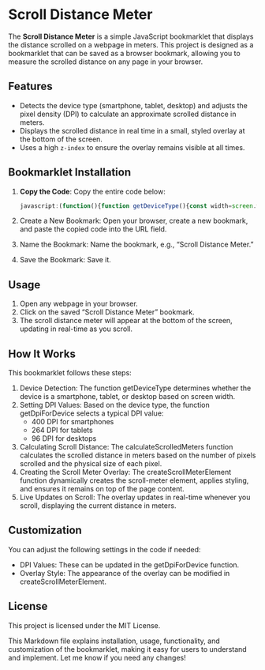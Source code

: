 # Scroll Distance Meter

The **Scroll Distance Meter** is a simple JavaScript bookmarklet that displays the distance scrolled on a webpage in meters. This project is designed as a bookmarklet that can be saved as a browser bookmark, allowing you to measure the scrolled distance on any page in your browser.

## Features

- Detects the device type (smartphone, tablet, desktop) and adjusts the pixel density (DPI) to calculate an approximate scrolled distance in meters.
- Displays the scrolled distance in real time in a small, styled overlay at the bottom of the screen.
- Uses a high `z-index` to ensure the overlay remains visible at all times.

## Bookmarklet Installation

1. **Copy the Code**: Copy the entire code below:

   ```javascript
   javascript:(function(){function getDeviceType(){const width=screen.width;if(width<=768){return 'phone';}else if(width<=1024){return 'tablet';}else{return 'desktop';}}function getDpiForDevice(deviceType){const dpiValues={phone:400,tablet:264,desktop:96};return dpiValues[deviceType]||96;}function calculateScrolledMeters(){const deviceType=getDeviceType();const dpi=getDpiForDevice(deviceType);const pixelToMeterFactor=0.0254/dpi;const scrolledPixels=window.scrollY;const scrolledMeters=scrolledPixels*pixelToMeterFactor;return scrolledMeters;}function createScrollMeterElement(){const scrollMeterElement=document.createElement('div');scrollMeterElement.id='scroll-meter';scrollMeterElement.style.position='fixed';scrollMeterElement.style.bottom='30px';scrollMeterElement.style.left='50%';scrollMeterElement.style.transform='translateX(-50%)';scrollMeterElement.style.padding='10px 20px';scrollMeterElement.style.backgroundColor='#000';scrollMeterElement.style.borderRadius='20px';scrollMeterElement.style.color='#fff';scrollMeterElement.style.fontFamily='Arial, Helvetica, sans-serif';scrollMeterElement.style.fontSize='1rem';scrollMeterElement.style.boxShadow='rgba(0, 0, 0, 0.07) 0px 1px 1px, rgba(0, 0, 0, 0.07) 0px 2px 2px, rgba(0, 0, 0, 0.07) 0px 4px 4px, rgba(0, 0, 0, 0.07) 0px 8px 8px, rgba(0, 0, 0, 0.07) 0px 16px 16px';scrollMeterElement.style.zIndex='2147483647';scrollMeterElement.textContent='0.00 m';document.body.appendChild(scrollMeterElement);return scrollMeterElement;}const scrollMeterElement=createScrollMeterElement();window.addEventListener('scroll',()=>{const scrolledMeters=calculateScrolledMeters().toFixed(2);scrollMeterElement.textContent=`${scrolledMeters} m`;});})();
   ```

2.	Create a New Bookmark: Open your browser, create a new bookmark, and paste the copied code into the URL field.
3.	Name the Bookmark: Name the bookmark, e.g., “Scroll Distance Meter.”
4.	Save the Bookmark: Save it.

## Usage

1.	Open any webpage in your browser.
2.	Click on the saved “Scroll Distance Meter” bookmark.
3.	The scroll distance meter will appear at the bottom of the screen, updating in real-time as you scroll.

## How It Works

This bookmarklet follows these steps:

1.	Device Detection: The function getDeviceType determines whether the device is a smartphone, tablet, or desktop based on screen width.
2.	Setting DPI Values: Based on the device type, the function getDpiForDevice selects a typical DPI value:
    -	400 DPI for smartphones
	-	264 DPI for tablets
	-	96 DPI for desktops
3.	Calculating Scroll Distance: The calculateScrolledMeters function calculates the scrolled distance in meters based on the number of pixels scrolled and the physical size of each pixel.
4.	Creating the Scroll Meter Overlay: The createScrollMeterElement function dynamically creates the scroll-meter element, applies styling, and ensures it remains on top of the page content.
5.	Live Updates on Scroll: The overlay updates in real-time whenever you scroll, displaying the current distance in meters.

## Customization

You can adjust the following settings in the code if needed:

-	DPI Values: These can be updated in the getDpiForDevice function.
-	Overlay Style: The appearance of the overlay can be modified in createScrollMeterElement.

## License

This project is licensed under the MIT License.

This Markdown file explains installation, usage, functionality, and customization of the bookmarklet, making it easy for users to understand and implement. Let me know if you need any changes!
